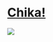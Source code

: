 # [Chika!](https://drive.google.com/file/d/1l1Nlj5sJPIqNr3iLtfnym088AhAYyM-_/view?usp=sharing)
![](https://i.imgur.com/qpYSwx5.png)

